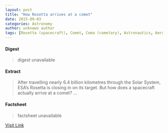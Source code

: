 ```yaml
---
layout: post
title: "How Rosetta arrives at a comet"
date: 2015-09-03
categories: Astronomy
author: unknown author
tags: [Rosetta (spacecraft), Comet, Coma (cometary), Astronautics, Aerospace engineering, Space science, Spacecraft, Bodies of the Solar System, Flight, Physical sciences, Local Interstellar Cloud, Aerospace, Spaceflight technologies, Outer space, Spaceflight, Solar System, Astronomy]
---
```



#### Digest
>digest unavailable

#### Extract
>After travelling nearly 6.4 billion kilometres through the Solar System, ESA’s Rosetta is closing in on its target. But how does a spacecraft actually arrive at a comet?&nbsp;...

#### Factsheet
>factsheet unavailable

[Visit Link](http://www.esa.int/Our_Activities/Operations/How_Rosetta_arrives_at_a_comet)


